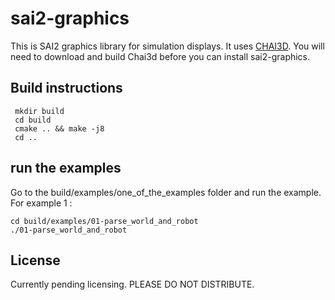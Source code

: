 # sai2-graphics

This is SAI2 graphics library for simulation displays.
It uses [CHAI3D](https://github.com/manips-sai-org/chai3d).
You will need to download and build Chai3d before you can install sai2-graphics.

## Build instructions 
```
 mkdir build
 cd build
 cmake .. && make -j8
 cd ..
```

 ## run the examples
Go to the build/examples/one_of_the_examples folder and run the example. For example 1 :
```
cd build/examples/01-parse_world_and_robot
./01-parse_world_and_robot
```

## License
Currently pending licensing. PLEASE DO NOT DISTRIBUTE.
